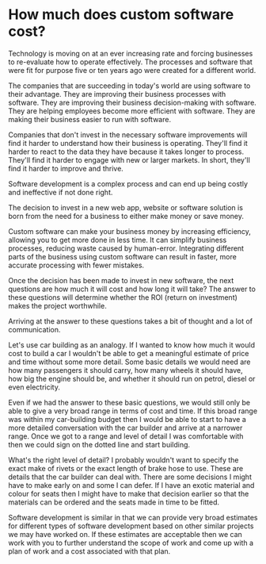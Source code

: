 # How much does custom software cost?
Technology is moving on at an ever increasing rate and forcing businesses to re-evaluate how to operate effectively.  The processes and software that were fit for purpose five or ten years ago were created for a different world. 

The companies that are succeeding in today's world are using software to their advantage.  They are improving their business processes with software. They are improving their business decision-making with software.  They are helping employees become more efficient with software.  They are making their business easier to run with software.  

Companies that don't invest in the necessary software improvements will find it harder to understand how their business is operating.  They'll find it harder to react to the data they have because it takes longer to process. They'll find it harder to engage with new or larger markets. In short, they'll find it harder to improve and thrive.

Software development is a complex process and can end up being costly and ineffective if not done right.

The decision to invest in a new web app, website or software solution is born from the need for a business to either make money or save money. 

Custom software can make your business money by increasing efficiency, allowing you to get more done in less time.  It can simplify business processes, reducing waste caused by human-error.  Integrating different parts of the business using custom software can result in faster, more accurate processing with fewer mistakes.

Once the decision has been made to invest in new software, the next questions are how much it will cost and how long it will take?  The answer to these questions will determine whether the ROI (return on investment) makes the project worthwhile. 

Arriving at the answer to these questions takes a bit of thought and a lot of communication.

Let's use car building as an analogy. If I wanted to know how much it would cost to build a car I wouldn't be able to get a meaningful estimate of price and time without some more detail. Some basic details we would need are how many passengers it should carry, how many wheels it should have, how big the engine should be, and whether it should run on petrol, diesel or even electricity.

Even if we had the answer to these basic questions, we would still only be able to give a very broad range in terms of cost and time. If this broad range was within my car-building budget then I would be able to start to have a more detailed conversation with the car builder and arrive at a narrower range.  Once we got to a range and level of detail I was comfortable with then we could sign on the dotted line and start building. 

What's the right level of detail?  I probably wouldn't want to specify the exact make of rivets or the exact length of brake hose to use.  These are details that the car builder can deal with.  There are some decisions I might have to make early on and some I can defer.  If I have an exotic material and colour for seats then I might have to make that decision earlier so that the materials can be ordered and the seats made in time to be fitted.

Software development is similar in that we can provide very broad estimates for different types of software development based on other similar projects we may have worked on.  If these estimates are acceptable then we can work with you to further understand the scope of work and come up with a plan of work and a cost associated with that plan.
